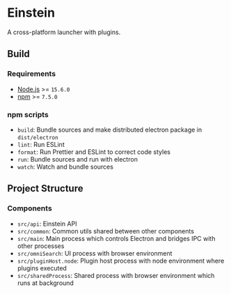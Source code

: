 # Einstein

A cross-platform launcher with plugins.

## Build

### Requirements

- [Node.js](https://nodejs.org/) >= `15.6.0`
- [npm](https://www.npmjs.com/) >= `7.5.0`

### npm scripts

- `build`: Bundle sources and make distributed electron package in `dist/electron`
- `lint`: Run ESLint
- `format`: Run Prettier and ESLint to correct code styles
- `run`: Bundle sources and run with electron
- `watch`: Watch and bundle sources

## Project Structure

### Components

- `src/api`: Einstein API
- `src/common`: Common utils shared between other components
- `src/main`: Main process which controls Electron and bridges IPC with other processes
- `src/omniSearch`: UI process with browser environment
- `src/pluginHost.node`: Plugin host process with node environment where plugins executed
- `src/sharedProcess`: Shared process with browser environment which runs at background
